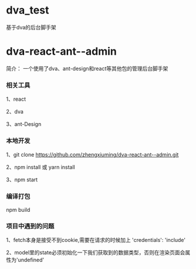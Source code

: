 # dva_test
基于dva的后台脚手架
# dva-react-ant--admin

简介： 一个使用了dva、ant-design和react等其他包的管理后台脚手架

### 相关工具

1、react

2、dva

3、ant-Design

### 本地开发

1、git clone https://github.com/zhengxiuming/dva-react-ant--admin.git

2、npm install 或 yarn install 

3、npm start

### 编译打包

npm build

### 项目中遇到的问题

1、fetch本身是接受不到cookie,需要在请求的时候加上 'credentials': 'include'

2、model里的state必须初始化一下我们获取到的数据类型，否则在渲染页面会属性为'undefined'
